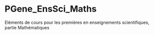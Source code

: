 # PGene_EnsSci_Maths
Eléments de cours pour les premières en enseignements scientifiques, partie Mathématiques
